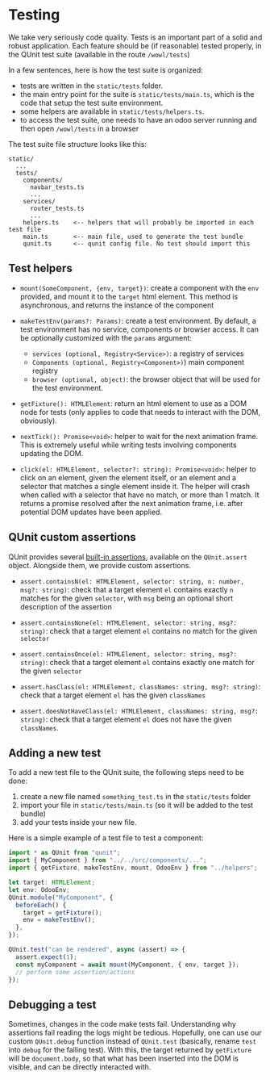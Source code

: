 # Testing

We take very seriously code quality. Tests is an important part of a solid and
robust application. Each feature should be (if reasonable) tested properly, in
the QUnit test suite (available in the route `/wowl/tests`)

In a few sentences, here is how the test suite is organized:

- tests are written in the `static/tests` folder.
- the main entry point for the suite is `static/tests/main.ts`, which is the
  code that setup the test suite environment.
- some helpers are available in `static/tests/helpers.ts`.
- to access the test suite, one needs to have an odoo server running and then
  open `/wowl/tests` in a browser

The test suite file structure looks like this:

```
static/
  ...
  tests/
    components/
      navbar_tests.ts
      ...
    services/
      router_tests.ts
      ...
    helpers.ts    <-- helpers that will probably be imported in each test file
    main.ts       <-- main file, used to generate the test bundle
    qunit.ts      <-- qunit config file. No test should import this
```

## Test helpers

- `mount(SomeComponent, {env, target})`: create a component with the `env` provided,
  and mount it to the `target` html element. This method is asynchronous, and
  returns the instance of the component

- `makeTestEnv(params?: Params)`: create a test environment. By default, a test
  environment has no service, components or browser access. It can be optionally
  customized with the `params` argument:

  - `services (optional, Registry<Service>)`: a registry of services
  - `Components (optional, Registry<Component>)`) main component registry
  - `browser (optional, object)`: the browser object that will be used for the
    test environment.

- `getFixture(): HTMLElement`: return an html element to use as a DOM node for tests (only
  applies to code that needs to interact with the DOM, obviously).

- `nextTick(): Promise<void>`: helper to wait for the next animation frame. This
  is extremely useful while writing tests involving components updating the DOM.

- `click(el: HTMLElement, selector?: string): Promise<void>`: helper to click on
  an element, given the element itself, or an element and a selector that matches
  a single element inside it. The helper will crash when called with a selector
  that have no match, or more than 1 match. It returns a promise resolved after
  the next animation frame, i.e. after potential DOM updates have been applied.

## QUnit custom assertions

QUnit provides several [built-in assertions](https://api.qunitjs.com/assert/),
available on the `QUnit.assert` object. Alongside them, we provide custom
assertions.

- `assert.containsN(el: HTMLElement, selector: string, n: number, msg?: string)`:
  check that a target element `el` contains exactly `n` matches for the given
  `selector`, with `msg` being an optional short description of the assertion

- `assert.containsNone(el: HTMLElement, selector: string, msg?: string)`: check
  that a target element `el` contains no match for the given `selector`

- `assert.containsOnce(el: HTMLElement, selector: string, msg?: string)`: check
  that a target element `el` contains exactly one match for the given `selector`

- `assert.hasClass(el: HTMLElement, classNames: string, msg?: string)`: check
  that a target element `el` has the given `classNames`

- `assert.doesNotHaveClass(el: HTMLElement, classNames: string, msg?: string)`: check
  that a target element `el` does not have the given `classNames`.

## Adding a new test

To add a new test file to the QUnit suite, the following steps need to be done:

1. create a new file named `something_test.ts` in the `static/tests` folder
2. import your file in `static/tests/main.ts` (so it will be added to the test bundle)
3. add your tests inside your new file.

Here is a simple example of a test file to test a component:

```ts
import * as QUnit from "qunit";
import { MyComponent } from "../../src/components/...";
import { getFixture, makeTestEnv, mount, OdooEnv } from "../helpers";

let target: HTMLElement;
let env: OdooEnv;
QUnit.module("MyComponent", {
  beforeEach() {
    target = getFixture();
    env = makeTestEnv();
  },
});

QUnit.test("can be rendered", async (assert) => {
  assert.expect(1);
  const myComponent = await mount(MyComponent, { env, target });
  // perform some assertion/actions
});
```

## Debugging a test

Sometimes, changes in the code make tests fail. Understanding why assertions
fail reading the logs might be tedious. Hopefully, one can use our custom
`QUnit.debug` function instead of `QUnit.test` (basically, rename `ŧest` into
`debug` for the failing test). With this, the target returned by `getFixture`
will be `document.body`, so that what has been inserted into the DOM is visible,
and can be directly interacted with.
